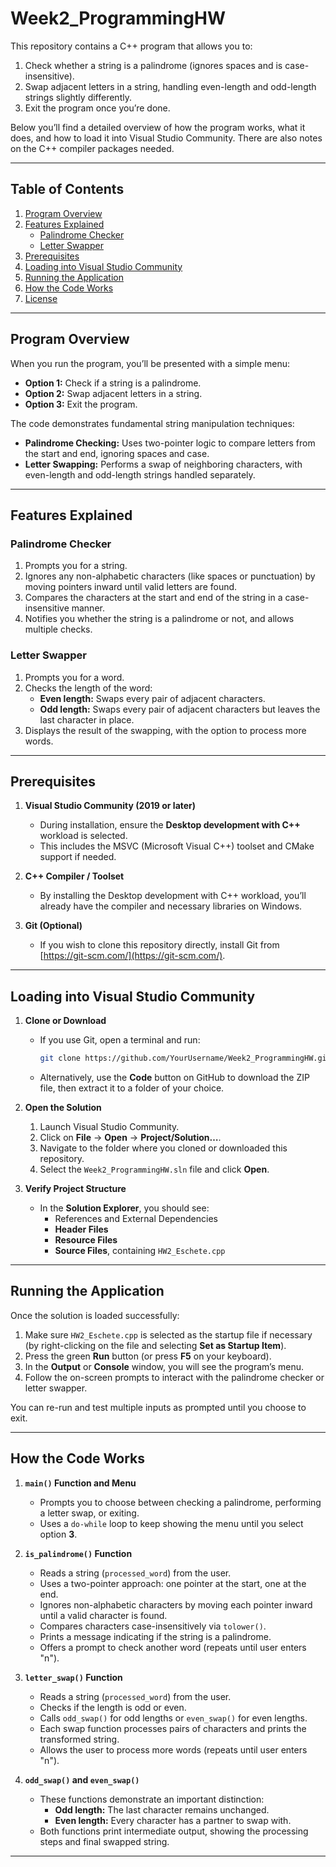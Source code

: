 # Week2_ProgrammingHW

This repository contains a C++ program that allows you to:
1. Check whether a string is a palindrome (ignores spaces and is case-insensitive).
2. Swap adjacent letters in a string, handling even-length and odd-length strings slightly differently.
3. Exit the program once you’re done.

Below you’ll find a detailed overview of how the program works, what it does, and how to load it into Visual Studio Community. There are also notes on the C++ compiler packages needed.

---

## Table of Contents
1. [Program Overview](#program-overview)  
2. [Features Explained](#features-explained)  
   - [Palindrome Checker](#palindrome-checker)  
   - [Letter Swapper](#letter-swapper)  
3. [Prerequisites](#prerequisites)  
4. [Loading into Visual Studio Community](#loading-into-visual-studio-community)  
5. [Running the Application](#running-the-application)  
6. [How the Code Works](#how-the-code-works)  
7. [License](#license)

---

## Program Overview

When you run the program, you’ll be presented with a simple menu:
- **Option 1:** Check if a string is a palindrome.  
- **Option 2:** Swap adjacent letters in a string.  
- **Option 3:** Exit the program.

The code demonstrates fundamental string manipulation techniques:
- **Palindrome Checking:** Uses two-pointer logic to compare letters from the start and end, ignoring spaces and case.
- **Letter Swapping:** Performs a swap of neighboring characters, with even-length and odd-length strings handled separately.

---

## Features Explained

### Palindrome Checker
1. Prompts you for a string.
2. Ignores any non-alphabetic characters (like spaces or punctuation) by moving pointers inward until valid letters are found.
3. Compares the characters at the start and end of the string in a case-insensitive manner.
4. Notifies you whether the string is a palindrome or not, and allows multiple checks.

### Letter Swapper
1. Prompts you for a word.
2. Checks the length of the word:
   - **Even length:** Swaps every pair of adjacent characters.
   - **Odd length:** Swaps every pair of adjacent characters but leaves the last character in place.
3. Displays the result of the swapping, with the option to process more words.

---

## Prerequisites

1. **Visual Studio Community (2019 or later)**  
   - During installation, ensure the **Desktop development with C++** workload is selected.  
   - This includes the MSVC (Microsoft Visual C++) toolset and CMake support if needed.

2. **C++ Compiler / Toolset**  
   - By installing the Desktop development with C++ workload, you’ll already have the compiler and necessary libraries on Windows.  

3. **Git (Optional)**  
   - If you wish to clone this repository directly, install Git from [https://git-scm.com/](https://git-scm.com/).

---

## Loading into Visual Studio Community

1. **Clone or Download**  
   - If you use Git, open a terminal and run:  
     ```bash
     git clone https://github.com/YourUsername/Week2_ProgrammingHW.git](https://github.com/jliu153/cpe593ws_2025Spring.git
     ```  
   - Alternatively, use the **Code** button on GitHub to download the ZIP file, then extract it to a folder of your choice.

2. **Open the Solution**  
   1. Launch Visual Studio Community.  
   2. Click on **File** → **Open** → **Project/Solution…**.  
   3. Navigate to the folder where you cloned or downloaded this repository.  
   4. Select the `Week2_ProgrammingHW.sln` file and click **Open**.

3. **Verify Project Structure**  
   - In the **Solution Explorer**, you should see:  
     - References and External Dependencies  
     - **Header Files**  
     - **Resource Files**  
     - **Source Files**, containing `HW2_Eschete.cpp`

---

## Running the Application

Once the solution is loaded successfully:
1. Make sure `HW2_Eschete.cpp` is selected as the startup file if necessary (by right-clicking on the file and selecting **Set as Startup Item**).
2. Press the green **Run** button (or press **F5** on your keyboard).  
3. In the **Output** or **Console** window, you will see the program’s menu.  
4. Follow the on-screen prompts to interact with the palindrome checker or letter swapper.  

You can re-run and test multiple inputs as prompted until you choose to exit.

---

## How the Code Works

1. **`main()` Function and Menu**  
   - Prompts you to choose between checking a palindrome, performing a letter swap, or exiting.
   - Uses a `do-while` loop to keep showing the menu until you select option **3**.

2. **`is_palindrome()` Function**  
   - Reads a string (`processed_word`) from the user.  
   - Uses a two-pointer approach: one pointer at the start, one at the end.  
   - Ignores non-alphabetic characters by moving each pointer inward until a valid character is found.  
   - Compares characters case-insensitively via `tolower()`.  
   - Prints a message indicating if the string is a palindrome.
   - Offers a prompt to check another word (repeats until user enters "n").

3. **`letter_swap()` Function**  
   - Reads a string (`processed_word`) from the user.  
   - Checks if the length is odd or even.  
   - Calls `odd_swap()` for odd lengths or `even_swap()` for even lengths.  
   - Each swap function processes pairs of characters and prints the transformed string.  
   - Allows the user to process more words (repeats until user enters "n").

4. **`odd_swap()` and `even_swap()`**  
   - These functions demonstrate an important distinction:  
     - **Odd length:** The last character remains unchanged.  
     - **Even length:** Every character has a partner to swap with.  
   - Both functions print intermediate output, showing the processing steps and final swapped string.

---
